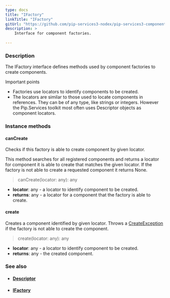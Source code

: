 ```yaml
---
type: docs
title: "IFactory"
linkTitle: "IFactory"
gitUrl: "https://github.com/pip-services3-nodex/pip-services3-components-nodex"
description: >
    Interface for component factories.
    
---
```


### Description

The IFactory interface defines methods used by component factories to create components.

Important points

- Factories use locators to identify components to be created.
- The locators are similar to those used to locate components in references. They can be of any type, like strings or integers. However the Pip.Services toolkit most often uses Descriptor objects as component locators.

### Instance methods

#### canCreate
Checks if this factory is able to create component by given locator.

This method searches for all registered components and returns
a locator for component it is able to create that matches the given locator.
If the factory is not able to create a requested component it returns None.

>  canCreate(locator: any): any

- **locator**: any - a locator to identify component to be created.
- **returns**: any - a locator for a component that the factory is able to create.


#### create
Creates a component identified by given locator.
Throws a [CreateException](../create_exception) if the factory is not able to create the component.

> create(locator: any): any

- **locator**: any - a locator to identify component to be created.
- **returns**: any - the created component.



### See also
- #### [Descriptor](../../../commons/refer/descriptor)
- #### [IFactory](../ifactory)

